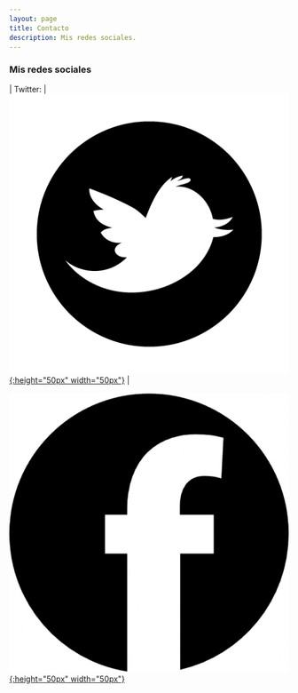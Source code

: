```yaml
---
layout: page
title: Contacto
description: Mis redes sociales.
---
```

### Mis redes sociales

| Twitter: | [![Twitter](img/twitter_logo.png){:height="50px" width="50px"}](https://twitter.com/AFelipe26 "Twitter") |

[![Facebook](img/facebook_logo.png){:height="50px" width="50px"}](https://www.facebook.com/AndresFelipeUsma "Facebook")

